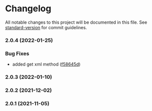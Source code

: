 # Changelog

All notable changes to this project will be documented in this file. See [standard-version](https://github.com/conventional-changelog/standard-version) for commit guidelines.

### 2.0.4 (2022-01-25)


### Bug Fixes

* added get xml method ([f58645d](https://github.com/fattureincloud/fattureincloud-csharp-sdk/commit/f58645dfcf8c061eb5eea38c77c92c2e0d76c64a))

### 2.0.3 (2022-01-10)

### 2.0.2 (2021-12-02)

### 2.0.1 (2021-11-05)
